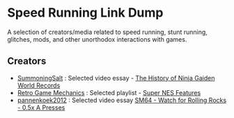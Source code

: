 # Speed Running Link Dump

A selection of creators/media related to speed running, stunt running, glitches, mods, and other unorthodox interactions with games.

## Creators

- [SummoningSalt](https://www.youtube.com/@SummoningSalt) : Selected video essay - [The History of Ninja Gaiden World Records](https://www.youtube.com/watch?v=7u1tVD7UEqw)
- [Retro Game Mechanics](https://www.youtube.com/@RGMechEx) : Selected playlist - [Super NES Features](https://www.youtube.com/watch?v=57ibhDU2SAI&list=PLHQ0utQyFw5KCcj1ljIhExH_lvGwfn6GV&index=1)
- [pannenkoek2012](https://www.youtube.com/@pannenkoek2012) : Selected video essay [SM64 - Watch for Rolling Rocks - 0.5x A Presses](https://www.youtube.com/watch?v=kpk2tdsPh0A)

